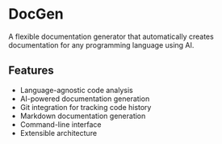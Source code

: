 # DocGen

A flexible documentation generator that automatically creates documentation for any programming language using AI.

## Features

- Language-agnostic code analysis
- AI-powered documentation generation
- Git integration for tracking code history
- Markdown documentation generation
- Command-line interface
- Extensible architecture